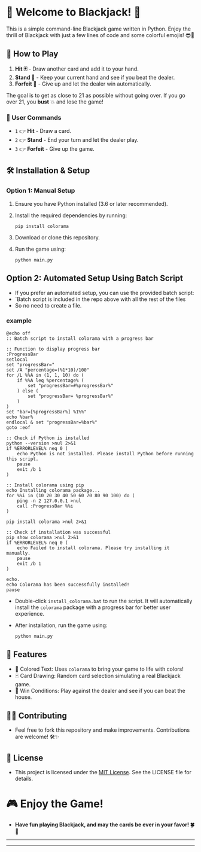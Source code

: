 # 🎉 Welcome to Blackjack! 🎉

This is a simple command-line Blackjack game written in Python. Enjoy the thrill of Blackjack with just a few lines of code and some colorful emojis! 😎🎴

## 🎲 How to Play

1. **Hit 🃏** - Draw another card and add it to your hand.
2. **Stand 🚶** - Keep your current hand and see if you beat the dealer.
3. **Forfeit 🚫** - Give up and let the dealer win automatically.

The goal is to get as close to 21 as possible without going over. If you go over 21, you **bust** 💥 and lose the game!

### 📝 User Commands

- `1` 👉 **Hit** - Draw a card.
- `2` 👉 **Stand** - End your turn and let the dealer play.
- `3` 👉 **Forfeit** - Give up the game.

## 🛠 Installation & Setup

### Option 1: Manual Setup

1. Ensure you have Python installed (3.6 or later recommended).
2. Install the required dependencies by running:

   ```
   pip install colorama
   ```
3. Download or clone this repository.
4. Run the game using:
   ```
   python main.py
   ```
## Option 2: Automated Setup Using Batch Script
- If you prefer an automated setup, you can use the provided batch script:
- `Batch script is included in the repo above with all the rest of the files
- So no need to create a file.

### example 
```batch
@echo off
:: Batch script to install colorama with a progress bar

:: Function to display progress bar
:ProgressBar
setlocal
set "progressBar="
set /A "percentage=(%1*10)/100"
for /L %%A in (1, 1, 10) do (
    if %%A leq %percentage% (
        set "progressBar=#%progressBar%"
    ) else (
        set "progressBar= %progressBar%"
    )
)
set "bar=[%progressBar%] %1%%"
echo %bar%
endlocal & set "progressBar=%bar%"
goto :eof

:: Check if Python is installed
python --version >nul 2>&1
if %ERRORLEVEL% neq 0 (
    echo Python is not installed. Please install Python before running this script.
    pause
    exit /b 1
)

:: Install colorama using pip
echo Installing colorama package...
for %%i in (10 20 30 40 50 60 70 80 90 100) do (
    ping -n 2 127.0.0.1 >nul
    call :ProgressBar %%i
)

pip install colorama >nul 2>&1

:: Check if installation was successful
pip show colorama >nul 2>&1
if %ERRORLEVEL% neq 0 (
    echo Failed to install colorama. Please try installing it manually.
    pause
    exit /b 1
)

echo.
echo Colorama has been successfully installed!
pause
```
- Double-click `install_colorama.bat` to run the script. It will automatically install the `colorama` package with a progress bar for better user experience.

- After installation, run the game using:
  ```
  python main.py
  ```

## 🚀 Features

- 🎨 Colored Text: Uses `colorama` to bring your game to life with colors!
- 🃏 Card Drawing: Random card selection simulating a real Blackjack game.
- 🥇 Win Conditions: Play against the dealer and see if you can beat the house.

## 👨‍💻 Contributing
- Feel free to fork this repository and make improvements. Contributions are welcome! 🛠✨

## 📜 License
- This project is licensed under the [MIT License](). See the LICENSE file for details.


# 🎮 Enjoy the Game!
- **Have fun playing Blackjack, and may the cards be ever in your favor! 🍀🎴**

------
------

